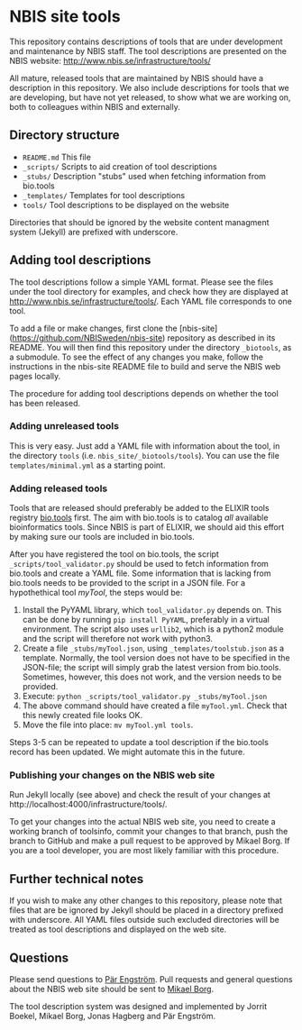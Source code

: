 # NBIS site tools

This repository contains descriptions of tools that are under
development and maintenance by NBIS staff. The tool descriptions are
presented on the NBIS website:
http://www.nbis.se/infrastructure/tools/

All mature, released tools that are maintained by NBIS should have a
description in this repository. We also include descriptions for tools
that we are developing, but have not yet released, to show what we are
working on, both to colleagues within NBIS and externally.

## Directory structure

- `README.md`    This file
- `_scripts/`    Scripts to aid creation of tool descriptions
- `_stubs/`      Description "stubs" used when fetching information from bio.tools
- `_templates/`  Templates for tool descriptions
- `tools/`       Tool descriptions to be displayed on the website

Directories that should be ignored by the website content managment
system (Jekyll) are prefixed with underscore.

## Adding tool descriptions

The tool descriptions follow a simple YAML format. Please see the
files under the tool directory for examples, and check how they are
displayed at http://www.nbis.se/infrastructure/tools/. Each YAML file
corresponds to one tool.

To add a file or make changes, first clone the [nbis-site]
(https://github.com/NBISweden/nbis-site) repository as described in
its README. You will then find this repository under the directory
`_biotools`, as a submodule. To see the effect of any changes you
make, follow the instructions in the nbis-site README file to build
and serve the NBIS web pages locally.

The procedure for adding tool descriptions depends on whether the tool
has been released.

### Adding unreleased tools

This is very easy. Just add a YAML file with information about the
tool, in the directory `tools` (i.e. `nbis_site/_biotools/tools`). You
can use the file `templates/minimal.yml` as a starting point.

### Adding released tools

Tools that are released should preferably be added to the ELIXIR tools
registry [bio.tools](https://bio.tools) first. The aim with bio.tools
is to catalog *all* available bioinformatics tools. Since NBIS is part
of ELIXIR, we should aid this effort by making sure our tools are
included in bio.tools.

After you have registered the tool on bio.tools, the script
`_scripts/tool_validator.py` should be used to fetch information from
bio.tools and create a YAML file. Some information that is lacking
from bio.tools needs to be provided to the script in a
JSON file. For a hypothethical tool *myTool*, the steps would be:

1. Install the PyYAML library, which `tool_validator.py` depends
   on. This can be done by running `pip install PyYAML`, preferably in
   a virtual environment. The script also uses `urllib2`, which is a
   python2 module and the script will therefore not work with python3.
2. Create a file `_stubs/myTool.json`, using
   `_templates/toolstub.json` as a template.  Normally, the tool
   version does not have to be specified in the JSON-file; the script
   will simply grab the latest version from bio.tools. Sometimes,
   however, this does not work, and the version needs to be provided.
3. Execute: `python _scripts/tool_validator.py _stubs/myTool.json`
4. The above command should have created a file `myTool.yml`.
   Check that this newly created file looks OK.
5. Move the file into place: `mv myTool.yml tools`.

Steps 3-5 can be repeated to update a tool description if the
bio.tools record has been updated. We might automate this in the
future.

### Publishing your changes on the NBIS web site

Run Jekyll locally (see above) and check the result of your changes at
http://localhost:4000/infrastructure/tools/.

To get your changes into the actual NBIS web site, you need to create
a working branch of toolsinfo, commit your changes to that branch,
push the branch to GitHub and make a pull request to be approved by
Mikael Borg. If you are a tool developer, you are most likely familiar
with this procedure.

## Further technical notes

If you wish to make any other changes to this repository, please note
that files that are be ignored by Jekyll should be placed in a
directory prefixed with underscore. All YAML files outside such
excluded directories will be treated as tool descriptions and
displayed on the web site.

## Questions

Please send questions to
[P&auml;r Engstr&ouml;m](mailto:par.engstrom@scilifelab.se). Pull
requests and general questions about the NBIS web site should be sent
to [Mikael Borg](mailto:mikael.borg@nbis.se).

The tool description system was designed and implemented by Jorrit
Boekel, Mikael Borg, Jonas Hagberg and P&auml;r Engstr&ouml;m.
